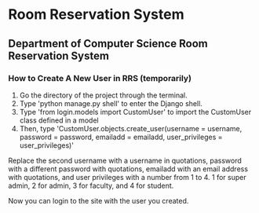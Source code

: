 # Room Reservation System

## Department of Computer Science Room Reservation System

### How to Create A New User in RRS (temporarily)    
1.  Go the directory of the project through the terminal.
2.  Type 'python manage.py shell' to enter the Django shell.
3.  Type 'from login.models import CustomUser' to import the CustomUser class defined in a model
4.  Then, type 'CustomUser.objects.create_user(username = username, password = password, emailadd = emailadd, user_privileges = user_privileges)'    
    
Replace the second username with a username in quotations, password with a different password with quotations, emailadd with an email address with quotations, and user privileges with a number from 1 to 4. 1 for super admin, 2 for admin, 3 for faculty, and 4 for student.    

Now you can login to the site with the user you created.
